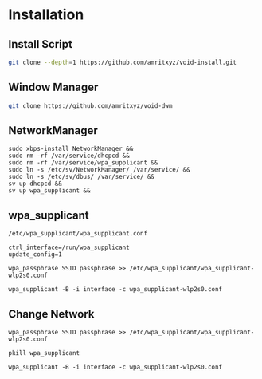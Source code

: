 # Installation

## Install Script
```bash
git clone --depth=1 https://github.com/amritxyz/void-install.git
```

## Window Manager
```bash
git clone https://github.com/amritxyz/void-dwm
```

## NetworkManager
```
sudo xbps-install NetworkManager &&
sudo rm -rf /var/service/dhcpcd &&
sudo rm -rf /var/service/wpa_supplicant &&
sudo ln -s /etc/sv/NetworkManager/ /var/service/ &&
sudo ln -s /etc/sv/dbus/ /var/service/ &&
sv up dhcpcd &&
sv up wpa_supplicant &&
```

## wpa_supplicant
```
/etc/wpa_supplicant/wpa_supplicant.conf

ctrl_interface=/run/wpa_supplicant
update_config=1

wpa_passphrase SSID passphrase >> /etc/wpa_supplicant/wpa_supplicant-wlp2s0.conf

wpa_supplicant -B -i interface -c wpa_supplicant-wlp2s0.conf
```

## Change Network
```
wpa_passphrase SSID passphrase >> /etc/wpa_supplicant/wpa_supplicant-wlp2s0.conf

pkill wpa_supplicant

wpa_supplicant -B -i interface -c wpa_supplicant-wlp2s0.conf
```
